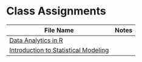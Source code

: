# Class Assignments

| File Name                                                                           | Notes        
| ----------------------------------------------------------------------------------- |:-----------------------------------:|
| [Data Analytics in R](https://github.com/donsmithsf/r/tree/main/class%20assignments/Introduction%20to%20Statistical%20Modeling)|                                     |
| [Introduction to Statistical Modeling](https://github.com/donsmithsf/r/tree/main/class%20assignments/Introduction%20to%20Statistical%20Modeling)|                                     |                               
